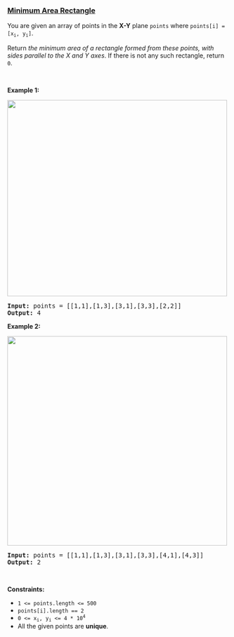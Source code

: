 ### [Minimum Area Rectangle](https://leetcode.com/problems/minimum-area-rectangle)

<p>You are given an array of points in the <strong>X-Y</strong> plane <code>points</code> where <code>points[i] = [x<sub>i</sub>, y<sub>i</sub>]</code>.</p>

<p>Return <em>the minimum area of a rectangle formed from these points, with sides parallel to the X and Y axes</em>. If there is not any such rectangle, return <code>0</code>.</p>

<p>&nbsp;</p>
<p><strong>Example 1:</strong></p>
<img alt="" src="https://assets.leetcode.com/uploads/2021/08/03/rec1.JPG" style="width: 500px; height: 447px;" />
<pre>
<strong>Input:</strong> points = [[1,1],[1,3],[3,1],[3,3],[2,2]]
<strong>Output:</strong> 4
</pre>

<p><strong>Example 2:</strong></p>
<img alt="" src="https://assets.leetcode.com/uploads/2021/08/03/rec2.JPG" style="width: 500px; height: 477px;" />
<pre>
<strong>Input:</strong> points = [[1,1],[1,3],[3,1],[3,3],[4,1],[4,3]]
<strong>Output:</strong> 2
</pre>

<p>&nbsp;</p>
<p><strong>Constraints:</strong></p>

<ul>
	<li><code>1 &lt;= points.length &lt;= 500</code></li>
	<li><code>points[i].length == 2</code></li>
	<li><code>0 &lt;= x<sub>i</sub>, y<sub>i</sub> &lt;= 4 * 10<sup>4</sup></code></li>
	<li>All the given points are <strong>unique</strong>.</li>
</ul>
